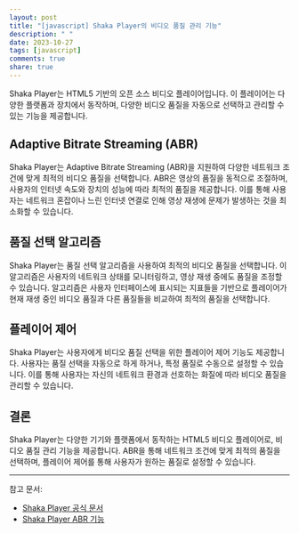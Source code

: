 ```yaml
---
layout: post
title: "[javascript] Shaka Player의 비디오 품질 관리 기능"
description: " "
date: 2023-10-27
tags: [javascript]
comments: true
share: true
---
```


Shaka Player는 HTML5 기반의 오픈 소스 비디오 플레이어입니다. 이 플레이어는 다양한 플랫폼과 장치에서 동작하며, 다양한 비디오 품질을 자동으로 선택하고 관리할 수 있는 기능을 제공합니다.

## Adaptive Bitrate Streaming (ABR)
Shaka Player는 Adaptive Bitrate Streaming (ABR)을 지원하여 다양한 네트워크 조건에 맞게 최적의 비디오 품질을 선택합니다. ABR은 영상의 품질을 동적으로 조절하며, 사용자의 인터넷 속도와 장치의 성능에 따라 최적의 품질을 제공합니다. 이를 통해 사용자는 네트워크 혼잡이나 느린 인터넷 연결로 인해 영상 재생에 문제가 발생하는 것을 최소화할 수 있습니다.

## 품질 선택 알고리즘
Shaka Player는 품질 선택 알고리즘을 사용하여 최적의 비디오 품질을 선택합니다. 이 알고리즘은 사용자의 네트워크 상태를 모니터링하고, 영상 재생 중에도 품질을 조정할 수 있습니다. 알고리즘은 사용자 인터페이스에 표시되는 지표들을 기반으로 플레이어가 현재 재생 중인 비디오 품질과 다른 품질들을 비교하여 최적의 품질을 선택합니다.

## 플레이어 제어
Shaka Player는 사용자에게 비디오 품질 선택을 위한 플레이어 제어 기능도 제공합니다. 사용자는 품질 선택을 자동으로 하게 하거나, 특정 품질로 수동으로 설정할 수 있습니다. 이를 통해 사용자는 자신의 네트워크 환경과 선호하는 화질에 따라 비디오 품질을 관리할 수 있습니다.

## 결론
Shaka Player는 다양한 기기와 플랫폼에서 동작하는 HTML5 비디오 플레이어로, 비디오 품질 관리 기능을 제공합니다. ABR을 통해 네트워크 조건에 맞게 최적의 품질을 선택하며, 플레이어 제어를 통해 사용자가 원하는 품질로 설정할 수 있습니다.

---

참고 문서:
- [Shaka Player 공식 문서](https://github.com/google/shaka-player)
- [Shaka Player ABR 기능](https://github.com/google/shaka-player/blob/master/docs/tutorials/network-and-abr.md)